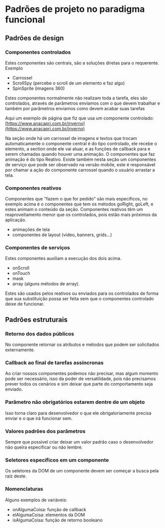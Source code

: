 # Padrões de projeto no paradigma funcional

## Padrões de design

### Componentes controlados

Estes componentes são centrais, são a soluções diretas para o requerente. Exemplo

- Carrossel
- ScrollSpy (percebe o scroll de um elemento e faz algo)
- SpinSprite (imagens 360)

Estes componentes normalmente não realizam toda a tarefa, eles são controlados, através de parâmetros enviamos com o que devem trabalhar e também por parâmetros enviamos como devem acabar suas tarefas

Aqui um exemplo de página que fiz que usa um componente controlado:
[https://www.anacapri.com.br/inverno](https://www.anacapri.com.br/inverno)

Na seção onde há um carrossel de imagens e textos que trocam automaticamente o componente central é do tipo controlado, ele recebe o elemento, a section onde ele vai atuar, e as funções de callback para e serem chamadas quando houver uma animação. O componentes que faz animação é do tipo Reativo. Existe também nesta seção um componentes de serviço que pode ser observado na versão mobile, este é responsável por chamar a ação do componente carrossel quando o usuário arrastar a tela.

### Componentes reativos

Componentes que "fazem o que for pedido" são mais específicos, no exemplo acima é o componentes que tem os métodos goRight, goLeft, e estes animam o conteúdo da seção. Componentes reativos têm um reaproveitamento menor que os controlados, pois estão mais próximos da aplicação.

- animações de tela
- componentes de layout (video, banners, grids...)

### Componentes de serviços

Estes componentes auxiliam a execução dos dois acima.

- onScroll
- onTouch
- mask
- array (alguns métodos de array).

Estes são usados pelos reativos ou enviados para os controlados de forma que sua substituição possa ser feita sem que o componentes controlado deixe de funcionar.

## Padrões estruturais

### Retorno dos dados públicos

No componente retornar os atributos e métodos que podem ser solicitados externamente.

### Callback ao final de tarefas assíncronas

Ao criar nossos componentes podemos não precisar, mas algum momento pode ser necessário, isso da poder de versatilidade, pois não precisamos prever todos os cenários e sim deixar que parte do comportamento seja enviado.

### Parâmetro não obrigatórios estarem dentre de um objeto

Isso torna claro para desenvolvedor o que ele obrigatoriamente precisa enviar e o que irá funcionar sem.	

### Valores padrões dos parâmetros

Sempre que possível criar deixar um valor padrão caso o desenvolvedor não queira especificar ou não lembre.

### Seletores específicos em um componente

Os seletores da DOM de um componente devem ser começar a busca pela raíz deste.

### Nomenclaturas

Alguns exemplos de variáveis:

- onAlgumaCoisa: função de callback
- elAlgumaCoisa: elementos da DOM
- isAlgumaCoisa: função de retorno booleano

